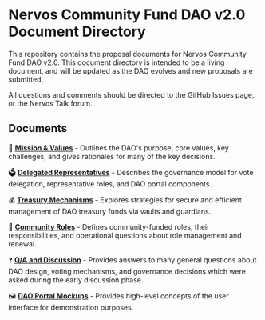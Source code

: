  # Nervos Community Fund DAO v2.0 Document Directory

 This repository contains the proposal documents for Nervos Community Fund DAO v2.0. This document directory is intended to be a living document, and will be updated as the DAO evolves and new proposals are submitted.

All questions and comments should be directed to the GitHub Issues page, or the Nervos Talk forum.

 ## Documents

🎯 [**Mission & Values**](docs/mission-and-values.md) - Outlines the DAO's purpose, core values, key challenges, and gives rationales for many of the key decisions.

🗳️ [**Delegated Representatives**](docs/delegated-representatives.md) - Describes the governance model for vote delegation, representative roles, and DAO portal components.

💰 [**Treasury Mechanisms**](docs/treasury-mechanisms.md) - Explores strategies for secure and efficient management of DAO treasury funds via vaults and guardians.

👥 [**Community Roles**](docs/community-roles.md) - Defines community-funded roles, their responsibilities, and operational questions about role management and renewal.

❓ [**Q/A and Discussion**](docs/qa-and-discussion.md) - Provides answers to many general  questions about DAO design, voting mechanisms, and governance decisions which were asked during the early discussion phase.

🖼️ [**DAO Portal Mockups**](docs/dao-portal-mockups.md) - Provides high-level concepts of the user interface for demonstration purposes.
